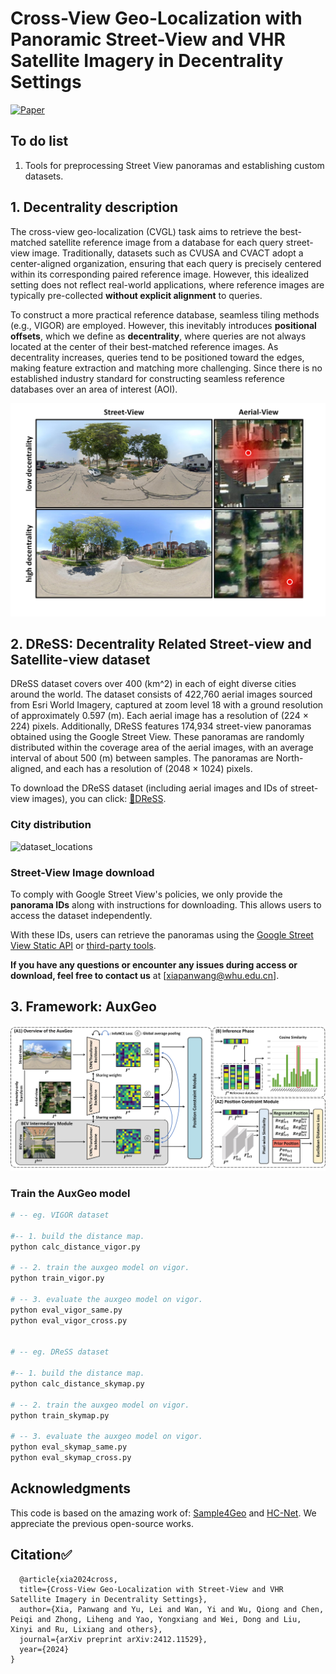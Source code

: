 # Cross-View Geo-Localization with Panoramic Street-View and VHR Satellite Imagery in Decentrality Settings
[![Paper](http://img.shields.io/badge/paper-arXiv.2412.11529-B31B1B.svg)](https://arxiv.org/abs/2412.11529)



## To do list

1. Tools for preprocessing Street View panoramas and establishing custom datasets.





## 1. Decentrality description

The cross-view geo-localization (CVGL) task aims to retrieve the best-matched satellite reference image from a database for each query street-view image. Traditionally, datasets such as CVUSA and CVACT adopt a center-aligned organization, ensuring that each query is precisely centered within its corresponding paired reference image. However, this idealized setting does not reflect real-world applications, where reference images are typically pre-collected **without explicit alignment** to queries.

To construct a more practical reference database, seamless tiling methods (e.g., VIGOR) are employed. However, this inevitably introduces **positional offsets**, which we define as **decentrality**, where queries are not always located at the center of their best-matched reference images. As decentrality increases, queries tend to be positioned toward the edges, making feature extraction and matching more challenging. Since there is no established industry standard for constructing seamless reference databases over an area of interest (AOI). 

![decentrality_vis_perceptron](./figures/decentrality_vis_perceptron.jpg)

## 2. DReSS: Decentrality Related Street-view and Satellite-view dataset
DReSS dataset covers over 400 \(km^2\) in each of eight diverse cities around the world. The dataset consists of 422,760 aerial images sourced from Esri World Imagery, captured at zoom level 18 with a ground resolution of approximately 0.597 \(m\). Each aerial image has a resolution of (224 × 224) pixels. Additionally, DReSS features 174,934 street-view panoramas obtained using the Google Street View. These panoramas are randomly distributed within the coverage area of the aerial images, with an average interval of about 500 \(m\) between samples. The panoramas are North-aligned, and each has a resolution of (2048 × 1024) pixels. 

To download the DReSS dataset (including aerial images and IDs of street-view images), you can click: [🤗DReSS](https://huggingface.co/datasets/SummerpanKing/DReSS).

### City distribution

![dataset_locations](./figures/dataset_locations.jpg)



### Street-View Image download

To comply with Google Street View's policies, we only provide the **panorama IDs** along with instructions for downloading. This allows users to access the dataset independently.

With these IDs, users can retrieve the panoramas using the [Google Street View Static API](https://developers.google.com/maps/documentation/streetview?hl=zh-cn) or [third-party tools](https://svd360.com/).

**If you have any questions or encounter any issues during access or download, feel free to contact us** at [xiapanwang@whu.edu.cn].



## 3. Framework: AuxGeo



![framework](./figures/framework.jpg)



### Train the AuxGeo model
```python
# -- eg. VIGOR dataset

#-- 1. build the distance map.
python calc_distance_vigor.py

# -- 2. train the auxgeo model on vigor.
python train_vigor.py

# -- 3. evaluate the auxgeo model on vigor.
python eval_vigor_same.py
python eval_vigor_cross.py


# -- eg. DReSS dataset

#-- 1. build the distance map.
python calc_distance_skymap.py

# -- 2. train the auxgeo model on vigor.
python train_skymap.py

# -- 3. evaluate the auxgeo model on vigor.
python eval_skymap_same.py
python eval_skymap_cross.py

```



## Acknowledgments

This code is based on the amazing work of: [Sample4Geo](https://github.com/Skyy93/Sample4Geo) and [HC-Net](https://github.com/xlwangDev/HC-Net). We appreciate the previous open-source works.
## Citation✅
```
  @article{xia2024cross,
  title={Cross-View Geo-Localization with Street-View and VHR Satellite Imagery in Decentrality Settings},
  author={Xia, Panwang and Yu, Lei and Wan, Yi and Wu, Qiong and Chen, Peiqi and Zhong, Liheng and Yao, Yongxiang and Wei, Dong and Liu, Xinyi and Ru, Lixiang and others},
  journal={arXiv preprint arXiv:2412.11529},
  year={2024}
}
```


